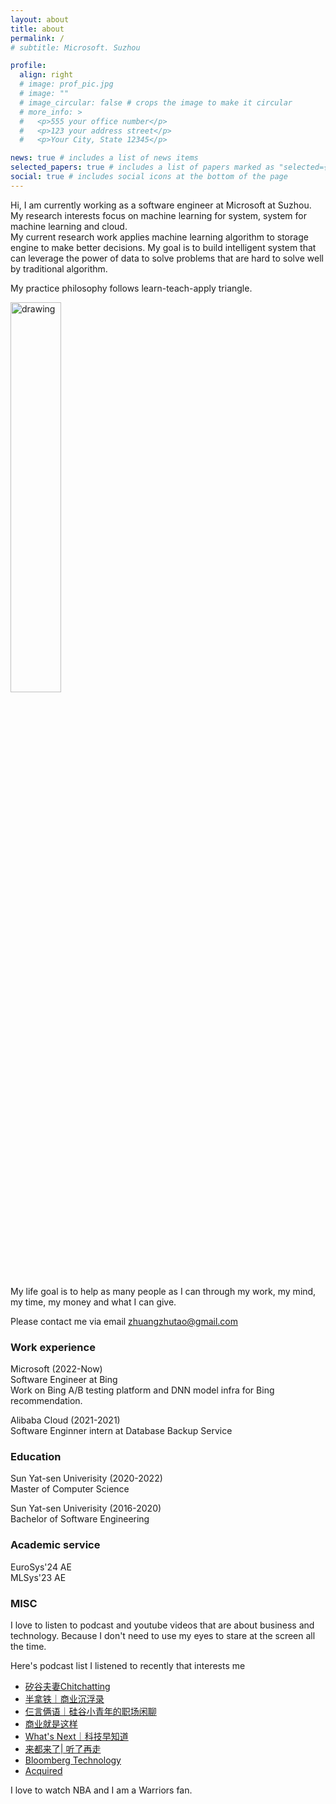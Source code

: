 ```yaml
---
layout: about
title: about
permalink: /
# subtitle: Microsoft. Suzhou

profile:
  align: right
  # image: prof_pic.jpg
  # image: ""
  # image_circular: false # crops the image to make it circular
  # more_info: >
  #   <p>555 your office number</p>
  #   <p>123 your address street</p>
  #   <p>Your City, State 12345</p>

news: true # includes a list of news items
selected_papers: true # includes a list of papers marked as "selected={true}"
social: true # includes social icons at the bottom of the page
---
```

Hi, I am currently working as a software engineer at Microsoft at Suzhou.  
My research interests focus on machine learning for system, system for machine learning 
and cloud.  
My current research work applies machine learning algorithm to storage engine to make better 
decisions.
My goal is to build intelligent system that can leverage the power of data to solve 
problems that are hard to solve well by traditional algorithm.

My practice philosophy follows learn-teach-apply triangle.  

<img src="https://github.com/BilyZ98/BilyZ98.github.io/assets/26542149/2d14a0f9-8dc2-4695-a778-23a9fdf79835"  alt="drawing" width="40%" height="auto">
<!-- <img src="https://github.com/BilyZ98/BilyZ98.github.io/assets/26542149/30b77d6b-5bd1-4f72-a7b8-c3f43c0b3d1f"  alt="drawing" width="40%" height="auto"> -->


My life goal is to help as many people as I can through my work, my mind, my time,
my money and what I can give. 

Please contact me via email [zhuangzhutao@gmail.com](zhuangzhutao@gmail.com)



### Work experience
Microsoft (2022-Now)  
Software Engineer at Bing  
Work on Bing A/B testing platform and DNN model infra for Bing recommendation.

Alibaba Cloud (2021-2021)  
Software Enginner intern at Database Backup Service



### Education
Sun Yat-sen Univerisity  (2020-2022)   
Master of Computer Science

Sun Yat-sen Univerisity  (2016-2020)  
Bachelor of Software Engineering

<!-- ### Publications -->



### Academic service
EuroSys'24 AE  
MLSys'23 AE

### MISC

I love to listen to podcast and youtube videos that are about business and technology.
Because I don't need to use my eyes to stare at the screen all the time.

Here's podcast list I listened to recently that interests me
- [矽谷夫妻Chitchatting](https://open.spotify.com/show/2rktr38zGACpHXAlrz6CNZ)
- [半拿铁｜商业沉浮录](https://open.spotify.com/show/609XgvCKeuYiWouFLkrmR2)
- [仨言俩语｜硅谷小青年的职场闲聊](https://open.spotify.com/show/7E3chDuluS434MOQuy8Cq2)
- [商业就是这样](https://open.spotify.com/show/1ruvRyx4vehFsx8OAfFkTv)
- [What's Next｜科技早知道](https://open.spotify.com/show/5yD9ekOGHMbRkJR4fEbf7e)
- [来都来了\| 听了再走](https://www.xiaoyuzhoufm.com/podcast/5ebcf445418a84a046c2e26d)
- [Bloomberg Technology](https://open.spotify.com/show/5L84QuZlUsILySyMZNM07W?si=95c1f7f7dc014864)
- [Acquired](https://open.spotify.com/show/7Fj0XEuUQLUqoMZQdsLXqp?si=4a13f1507b33487d)

I love to watch NBA and I am a Warriors fan.



<!-- Write your biography here. Tell the world about yourself. Link to your favorite [subreddit](http://reddit.com). You can put a picture in, too. The code is already in, just name your picture `prof_pic.jpg` and put it in the `img/` folder. -->

<!-- Put your address / P.O. box / other info right below your picture. You can also disable any of these elements by editing `profile` property of the YAML header of your `_pages/about.md`. Edit `_bibliography/papers.bib` and Jekyll will render your [publications page](/al-folio/publications/) automatically. -->

<!-- Link to your social media connections, too. This theme is set up to use [Font Awesome icons](https://fontawesome.com/) and [Academicons](https://jpswalsh.github.io/academicons/), like the ones below. Add your Facebook, Twitter, LinkedIn, Google Scholar, or just disable all of them. -->

